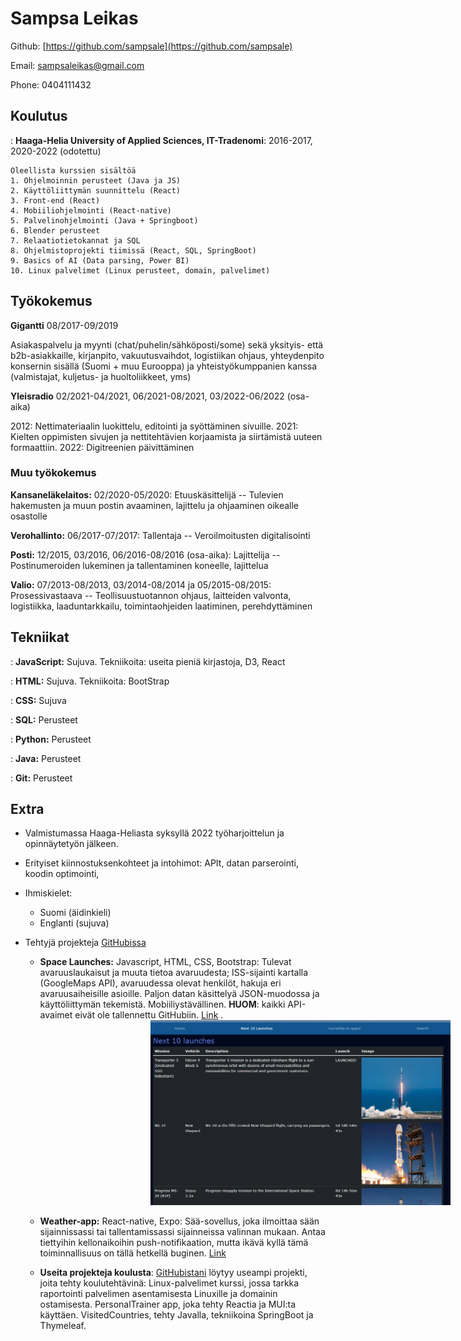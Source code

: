 Sampsa Leikas
============

Github: [https://github.com/sampsale](https://github.com/sampsale)

Email: sampsaleikas@gmail.com 

Phone: 0404111432

Koulutus
---------

    
:   **Haaga-Helia University of Applied Sciences, IT-Tradenomi**: 2016-2017, 2020-2022 (odotettu)

    Oleellista kurssien sisältöä
    1. Ohjelmoinnin perusteet (Java ja JS)
    2. Käyttöliittymän suunnittelu (React)
    3. Front-end (React)
    4. Mobiiliohjelmointi (React-native)
    5. Palvelinohjelmointi (Java + Springboot)
    6. Blender perusteet
    7. Relaatiotietokannat ja SQL
    8. Ohjelmistoprojekti tiimissä (React, SQL, SpringBoot)
    9. Basics of AI (Data parsing, Power BI)
    10. Linux palvelimet (Linux perusteet, domain, palvelimet)


## Työkokemus


**Gigantti** 08/2017-09/2019

Asiakaspalvelu ja myynti (chat/puhelin/sähköposti/some) sekä yksityis- että b2b-asiakkaille, kirjanpito, vakuutusvaihdot, logistiikan ohjaus, yhteydenpito konsernin sisällä (Suomi + muu Eurooppa) ja yhteistyökumppanien kanssa (valmistajat, kuljetus- ja huoltoliikkeet, yms)  

**Yleisradio** 02/2021-04/2021, 06/2021-08/2021, 03/2022-06/2022 (osa-aika)

2012: Nettimateriaalin luokittelu, editointi ja syöttäminen sivuille. 2021: Kielten oppimisten sivujen ja nettitehtävien korjaamista ja siirtämistä uuteen formaattiin. 2022: Digitreenien päivittäminen

### Muu työkokemus

**Kansaneläkelaitos:** 02/2020-05/2020:
Etuuskäsittelijä -- 
Tulevien hakemusten ja muun postin avaaminen, lajittelu ja ohjaaminen oikealle osastolle

**Verohallinto:** 06/2017-07/2017:
Tallentaja -- 
Veroilmoitusten digitalisointi

**Posti:** 12/2015, 03/2016, 06/2016-08/2016 (osa-aika):
Lajittelija -- 
Postinumeroiden lukeminen ja tallentaminen koneelle, lajittelua	

**Valio:** 07/2013-08/2013, 03/2014-08/2014 ja 05/2015-08/2015:
Prosessivastaava --
Teollisuustuotannon ohjaus, laitteiden valvonta, logistiikka, laaduntarkkailu, toimintaohjeiden laatiminen, perehdyttäminen

## Tekniikat

:   **JavaScript:**
    Sujuva. Tekniikoita: useita pieniä kirjastoja, D3, React

:   **HTML:** 
    Sujuva. Tekniikoita: BootStrap

:   **CSS:**
    Sujuva

:   **SQL:**
    Perusteet

:   **Python:** 
    Perusteet

:   **Java:**
    Perusteet

:   **Git:**
    Perusteet


## Extra 

* Valmistumassa Haaga-Heliasta syksyllä 2022 työharjoittelun ja opinnäytetyön jälkeen. 

* Erityiset kiinnostuksenkohteet ja intohimot: APIt, datan parserointi, koodin optimointi,  

* Ihmiskielet:

     * Suomi (äidinkieli) 
     * Englanti (sujuva)

* Tehtyjä projekteja [GitHubissa](https://github.com/sampsale)

    * **Space Launches:**  Javascript, HTML, CSS, Bootstrap:  Tulevat avaruuslaukaisut ja muuta tietoa avaruudesta; ISS-sijainti kartalla (GoogleMaps API), avaruudessa olevat henkilöt, hakuja eri avaruusaiheisille asioille. Paljon datan käsittelyä JSON-muodossa ja käyttöliittymän tekemistä. Mobiiliystävällinen. **HUOM**: kaikki API-avaimet eivät ole tallennettu GitHubiin. [Link](https://github.com/sampsale/SpaceLaunches) . 
    <img src="spacelaunches.png" width="600" style="margin-left: 200px"/>

    * **Weather-app:** React-native, Expo: Sää-sovellus, joka ilmoittaa sään sijainnissassi tai tallentamissassi sijainneissa valinnan mukaan. Antaa tiettyihin kellonaikoihin push-notifikaation, mutta ikävä kyllä tämä toiminnallisuus on tällä hetkellä buginen.
    [Link](https://github.com/sampsale/WeatherApp)

    * **Useita projekteja koulusta**: [GitHubistani](https://github.com/sampsale) löytyy useampi projekti, joita tehty koulutehtävinä: Linux-palvelimet kurssi, jossa tarkka raportointi palvelimen asentamisesta Linuxille ja domainin ostamisesta. PersonalTrainer app, joka tehty Reactia ja MUI:ta käyttäen. VisitedCountries, tehty Javalla, tekniikoina SpringBoot ja Thymeleaf. 



